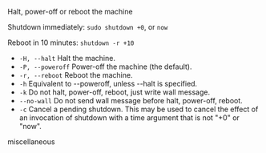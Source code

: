 Halt, power-off or reboot the machine


Shutdown immediately: `sudo shutdown +0`, or `now`

Reboot in 10 minutes: `shutdown -r +10`
- `-H, --halt` Halt the machine.
- `-P, --poweroff` Power-off the machine (the default).
-  `-r, --reboot` Reboot the machine.
-  `-h` Equivalent to --poweroff, unless --halt is specified.
-  `-k` Do not halt, power-off, reboot, just write wall message.
-  `--no-wall` Do not send wall message before halt, power-off, reboot.
- `-c` Cancel a pending shutdown. This may be used to cancel the effect of an invocation of shutdown with a time argument that is not "+0" or "now".

miscellaneous
